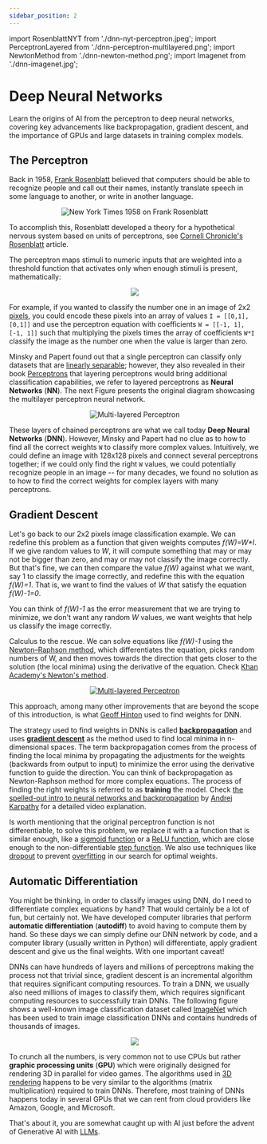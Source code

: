 ```yaml
---
sidebar_position: 2
---
```


import RosenblattNYT from './dnn-nyt-perceptron.jpeg';
import PerceptronLayered from './dnn-perceptron-multilayered.png';
import NewtonMethod from './dnn-newton-method.png';
import Imagenet from './dnn-imagenet.jpg';

# Deep Neural Networks

Learn the origins of AI from the perceptron to deep neural networks, covering key advancements like backpropagation, gradient descent, and the importance of GPUs and large datasets in training complex models.

## The Perceptron

Back in 1958, [Frank Rosenblatt](https://en.wikipedia.org/wiki/Frank_Rosenblatt) believed that computers should be able to recognize people and call out their names, instantly translate speech in some language to another, or write in another language.

<center><img src={RosenblattNYT} alt="New York Times 1958 on Frank Rosenblatt" style={{width: 500}} /></center>

To accomplish this, Rosenblatt developed a theory for a hypothetical nervous system based on units of perceptrons, see [Cornell Chronicle's Rosenblatt](https://news.cornell.edu/stories/2019/09/professors-perceptron-paved-way-ai-60-years-too-soon) article.

The perceptron maps stimuli to numeric inputs that are weighted into a threshold function that activates only when enough stimuli is present, mathematically:

<center><img src="https://latex.codecogs.com/svg.latex?f(x) = \begin{cases} 1 & \sum_{i=1}^m w_i x_i + b > 0\\ 0 & \text{otherwise} \end{cases}" /></center>

For example, if you wanted to classify the number one in an image of 2x2 [pixels](https://en.wikipedia.org/wiki/Pixel), you could encode these pixels into an array of values `I = [[0,1], [0,1]]` and use the perceptron equation with coefficients `W = [[-1, 1], [-1, 1]]` such that multiplying the pixels times the array of coefficients `W*I` classify the image as the number one when the value is larger than zero.

Minsky and Papert found out that a single perceptron can classify only datasets that are [linearly separable](https://en.wikipedia.org/wiki/Linear_separability); however, they also revealed in their book [Perceptrons](https://direct.mit.edu/books/monograph/3132/PerceptronsAn-Introduction-to-Computational) that layering perceptrons would bring additional classification capabilities, we refer to layered perceptrons as **Neural Networks** (**NN**). The next Figure presents the original diagram showcasing the multilayer perceptron neural network.

<center><img src={PerceptronLayered} alt="Multi-layered Perceptron" style={{width: 500}} /></center>

These layers of chained perceptrons are what we call today **Deep Neural Networks** (**DNN**). However, Minsky and Papert had no clue as to how to find all the correct weights `W` to classify more complex values. Intuitively, we could define an image with 128x128 pixels and connect several perceptrons together; if we could only find the right `W` values, we could potentially recognize people in an image -- for many decades, we found no solution as to how to find the correct weights for complex layers with many perceptrons.

## Gradient Descent

Let's go back to our 2x2 pixels image classification example. We can redefine this problem as a function that given weights computes *f(W)=W\*I*. If we give random values to *W*, it will compute something that may or may not be bigger than zero, and may or may not classify the image correctly. But that's fine, we can then compare the value *f(W)* against what we want, say 1 to classify the image correctly, and redefine this with the equation *f(W)=1*. That is, we want to find the values of *W* that satisfy the equation *f(W)-1=0*.

You can think of *f(W)-1* as the error measurement that we are trying to minimize, we don't want any random *W* values, we want weights that help us classify the image correctly.

Calculus to the rescue. We can solve equations like *f(W)-1* using the [Newton–Raphson method](https://en.wikipedia.org/wiki/Newton%27s_method), which differentiates the equation, picks random numbers of W, and then moves towards the direction that gets closer to the solution (the local minima) using the derivative of the equation. Check [Khan Academy's Newton's method](https://www.khanacademy.org/math/ap-calculus-ab/ab-differentiation-1-new/ab-2-1/v/newton-leibniz-and-usain-bolt).

<center><a href="https://towardsdatascience.com/newton-raphson-explained-and-visualised-23f63da21bd5"><img src={NewtonMethod} alt="Multi-layered Perceptron" style={{width: 500}} /></a></center>

This approach, among many other improvements that are beyond the scope of this introduction, is what [Geoff Hinton](https://en.wikipedia.org/wiki/Geoffrey_Hinton) used to find weights for DNN.

The strategy used to find weights in DNNs is called **[backpropagation](https://en.wikipedia.org/wiki/Backpropagation)** and uses **[gradient descent](https://en.wikipedia.org/wiki/Gradient_descent)** as the method used to find local minima in n-dimensional spaces. The term backpropagation comes from the process of finding the local minima by propagating the adjustments for the weights (backwards from output to input) to minimize the error using the derivative function to guide the direction. You can think of backpropagation as Newton-Raphson method for more complex equations. The process of finding the right weights is referred to as **training** the model. Check [the spelled-out intro to neural networks and backpropagation](https://youtu.be/VMj-3S1tku0?si=V9qAvlc7UNf3Ydy0) by [Andrej Karpathy](https://karpathy.ai/) for a detailed video explanation.

Is worth mentioning that the original perceptron function is not differentiable, to solve this problem, we replace it with a a function that is similar enough, like a [sigmoid function](https://en.wikipedia.org/wiki/Sigmoid_function) or a [ReLU function](https://en.wikipedia.org/wiki/Rectifier_(neural_networks)), which are close enough to the non-differentiable [step function](https://en.wikipedia.org/wiki/Heaviside_step_function). We also use techniques like [dropout](https://en.wikipedia.org/wiki/Dilution_(neural_networks)) to prevent [overfitting](https://en.wikipedia.org/wiki/Overfitting) in our search for optimal weights.

## Automatic Differentiation

You might be thinking, in order to classify images using DNN, do I need to differentiate complex equations by hand? That would certainly be a lot of fun, but certainly not. We have developed computer libraries that perform **automatic differentiation** (**autodiff**) to avoid having to compute them by hand. So these days we can simply define our DNN network by code, and a computer library (usually written in Python) will differentiate, apply gradient descent and give us the final weights. With one important caveat!

DNNs can have hundreds of layers and millions of perceptrons making the process not that trivial since, gradient descent is an incremental algorithm that requires significant computing resources. To train a DNN, we usually also need millions of images to classify them, which requires significant computing resources to successfully train DNNs. The following figure shows a well-known image classification dataset called [ImageNet](https://www.image-net.org/) which has been used to train image classification DNNs and contains hundreds of thousands of images.

<center><a href="https://paperswithcode.com/dataset/imagenet"><img src={Imagenet} style={{width: 400}} /></a></center>

To crunch all the numbers, is very common not to use CPUs but rather **graphic processing units** (**GPU**) which were originally designed for rendering 3D in parallel for video games. The algorithms used in [3D rendering](https://en.wikipedia.org/wiki/3D_rendering) happens to be very similar to the algorithms (matrix multiplication) required to train DNNs. Therefore, most training of DNNs happens today in several GPUs that we can rent from cloud providers like Amazon, Google, and Microsoft.

That's about it, you are somewhat caught up with AI just before the advent of Generative AI with [LLMs](llm.md).
